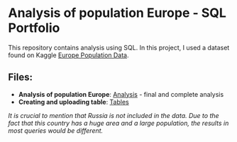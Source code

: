# Analysis of population Europe - SQL Portfolio

This repository contains analysis using SQL. In this project, I used a dataset found on Kaggle [Europe Population Data](https://www.kaggle.com/datasets/madhurpant/europe-population-data).

## Files:
* **Analysis of population Europe**: [Analysis](https://github.com/Jola2/SQL-portofio/blob/main/Analysis_of_population_Europe/Analysis_of_population_Europe.md) - final and complete analysis
* **Creating and uploading table**: [Tables](https://github.com/Jola2/SQL-portofio/blob/main/Creating_tables.md)

*It is crucial to mention that Russia is not included in the data. Due to the fact that this country has a huge area and a large population, the results in most queries would be different.*
